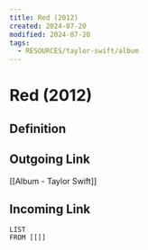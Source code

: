 ```yaml
---
title: Red (2012)
created: 2024-07-20
modified: 2024-07-20
tags:
  - RESOURCES/taylor-swift/album
---
```

# Red (2012)
## Definition

## Outgoing Link
[[Album - Taylor Swift]]
## Incoming Link
```dataview
LIST
FROM [[]]
```
